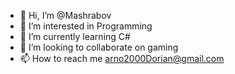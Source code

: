 - 👋 Hi, I’m @Mashrabov
- 👀 I’m interested in Programming
- 🌱 I’m currently learning C#
- 💞️ I’m looking to collaborate on gaming
- 📫 How to reach me arno2000Dorian@gmail.com

<!---
Mashrabov/Mashrabov is a ✨ special ✨ repository because its `README.md` (this file) appears on your GitHub profile.
You can click the Preview link to take a look at your changes.
--->
